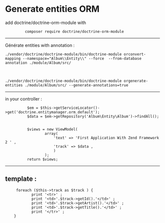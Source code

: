 <h1>Generate entities ORM </h1>

add doctrine/doctrine-orm-module with 

             composer require doctrine/doctrine-orm-module

<hr/>
Générate entities with annotation : 

    ./vendor/doctrine/doctrine-module/bin/doctrine-module orconvert-mapping --namespace="Album\\Entity\\" --force  --from-database annotation ./module/Album/src/  
<br/>

    ./vendor/doctrine/doctrine-module/bin/doctrine-module orgenerate-entities ./module/Album/src/ --generate-annotations=true
<hr/>
in your controller : 

              $em = $this->getServiceLocator()->get('doctrine.entitymanager.orm_default');
              $data = $em->getRepository('Album\Entity\Album')->findAll();
 
              
              $views = new ViewModel(
                      array(
                          'text' => 'First Application With Zend Framework 2 ' , 
                          'track' => $data , 
                          )
                      );
              return $views;

<hr/>
<h2>template  : </h2>


         foreach ($this->track as $track ) { 
                print '<tr>' ; 
                print '<td>'.$track->getId().'</td>' ; 
                print '<td>'.$track->getArtist().'</td>' ; 
                print '<td>'.$track->getTitle().'</td>' ; 
                print '</tr>' ; 
        }
    
            

